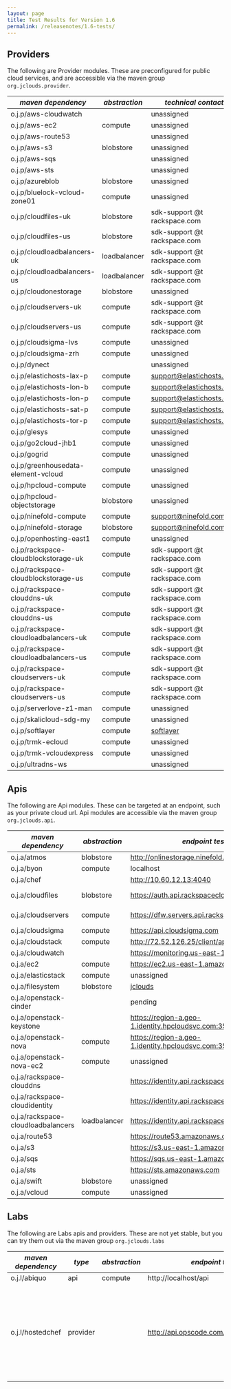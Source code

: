 ```yaml
---
layout: page
title: Test Results for Version 1.6
permalink: /releasenotes/1.6-tests/
---
```


## Providers

The following are Provider modules.  These are preconfigured for public cloud services, and are accessible via the maven group `org.jclouds.provider`.

|  *maven dependency* |  *abstraction* |  *technical contact* |  *result* |  *notes* |
|---------------------|----------------|-------------------|-----------|----------|
| o.j.p/aws-cloudwatch| | unassigned | [3/3](/releasenotes/1.6.0/aws-cloudwatch.txt)|
| o.j.p/aws-ec2| compute| unassigned | [154/164](/releasenotes/1.6.0/aws-ec2.txt)| [failures](/releasenotes/1.6.0/aws-ec2-failures.txt)
| o.j.p/aws-route53| | unassigned | [14/14](/releasenotes/1.6.0/aws-route53.txt)|
| o.j.p/aws-s3| blobstore| unassigned | [124/129](/releasenotes/1.6.0/aws-s3.txt)| [failures](/releasenotes/1.6.0/aws-s3-failures.txt)
| o.j.p/aws-sqs| | unassigned | [14/14](/releasenotes/1.6.0/aws-sqs.txt)|
| o.j.p/aws-sts| | unassigned | [3/3](/releasenotes/1.6.0/aws-sts.txt)|
| o.j.p/azureblob| blobstore| unassigned | [99/99](/releasenotes/1.6.0/azureblob.txt)|
| o.j.p/bluelock-vcloud-zone01| compute| unassigned | [111/126](/releasenotes/1.6.0/bluelock-vcloud-zone01.txt)| [failures](/releasenotes/1.6.0/bluelock-vcloud-zone01-failures.txt)|
| o.j.p/cloudfiles-uk| blobstore| sdk-support @t rackspace.com | [96/99](/releasenotes/1.6.0/cloudfiles-uk.txt)| [failures](/releasenotes/1.6.0/cloudfiles-uk-failures.txt)|
| o.j.p/cloudfiles-us| blobstore| sdk-support @t rackspace.com | [96/99](/releasenotes/1.6.0/cloudfiles-us.txt)| [failures](/releasenotes/1.6.0/cloudfiles-us-failures.txt)|
| o.j.p/cloudloadbalancers-uk| loadbalancer| sdk-support @t rackspace.com | [3/8](/releasenotes/1.6.0/cloudloadbalancers-us.txt)| [failures](/releasenotes/1.6.0/cloudloadbalancers-us-failures.txt)|
| o.j.p/cloudloadbalancers-us| loadbalancer| sdk-support @t rackspace.com | [3/8](/releasenotes/1.6.0/cloudloadbalancers-us.txt)| [failures](/releasenotes/1.6.0/cloudloadbalancers-us-failures.txt)|
| o.j.p/cloudonestorage| blobstore| unassigned | pending| |
| o.j.p/cloudservers-uk| compute| sdk-support @t rackspace.com | [0/152](/releasenotes/1.6.0/cloudservers-us.txt)| [failures](/releasenotes/1.6.0/cloudservers-us-failures.txt)|
| o.j.p/cloudservers-us| compute| sdk-support @t rackspace.com | [0/152](/releasenotes/1.6.0/cloudservers-us.txt)| [failures](/releasenotes/1.6.0/cloudservers-us-failures.txt)|
| o.j.p/cloudsigma-lvs| compute| unassigned | [131/140](/releasenotes/1.6.0/cloudsigma-lvs.txt)| [failures](/releasenotes/1.6.0/cloudsigma-lvs-failures.txt)
| o.j.p/cloudsigma-zrh| compute| unassigned | [124/141](/releasenotes/1.6.0/cloudsigma-zrh.txt)| [failures](/releasenotes/1.6.0/cloudsigma-zrh-failures.txt)
| o.j.p/dynect| | unassigned | [15/18](/releasenotes/1.6.0/dynect.txt)| [failures](/releasenotes/1.6.0/dynect-failures.txt)|
| o.j.p/elastichosts-lax-p| compute| support@elastichosts.com | [9/132](/releasenotes/1.6.0/elastichosts-lax-p.txt)| [failures](/releasenotes/1.6.0/elastichosts-lax-p-failures.txt)
| o.j.p/elastichosts-lon-b| compute| support@elastichosts.com | [9/132](/releasenotes/1.6.0/elastichosts-lon-b.txt)| [failures](/releasenotes/1.6.0/elastichosts-lon-b-failures.txt)
| o.j.p/elastichosts-lon-p| compute| support@elastichosts.com | [9/132](/releasenotes/1.6.0/elastichosts-lon-p.txt)| [failures](/releasenotes/1.6.0/elastichosts-lon-p-failures.txt)
| o.j.p/elastichosts-sat-p| compute| support@elastichosts.com | [109/132](/releasenotes/1.6.0/elastichosts-sat-p.txt)| [failures](/releasenotes/1.6.0/elastichosts-sat-p-failures.txt)
| o.j.p/elastichosts-tor-p| compute| support@elastichosts.com | [9/132](/releasenotes/1.6.0/elastichosts-tor-p.txt)| [failures](/releasenotes/1.6.0/elastichosts-tor-p-failures.txt)
| o.j.p/glesys| compute| unassigned | [101/169](/releasenotes/1.6.0/glesys.txt)| [failures](/releasenotes/1.6.0/glesys.txt)|
| o.j.p/go2cloud-jhb1| compute| unassigned | [107/131](/releasenotes/1.6.0/go2cloud-jhb1.txt)| [failures](/releasenotes/1.6.0/go2cloud-jhb1.txt)|
| o.j.p/gogrid| compute| unassigned | [114/119](/releasenotes/1.6.0/gogrid.txt)| [failures](/releasenotes/1.6.0/gogrid.txt)|
| o.j.p/greenhousedata-element-vcloud| compute| unassigned | [2/126](/releasenotes/1.6.0/greenhousedata-element-vcloud.txt)| [failures](/releasenotes/1.6.0/greenhousedata-element-vcloud.txt)|
| o.j.p/hpcloud-compute| compute | unassigned | [121/142](/releasenotes/1.6.0/hpcloud-compute.txt)| [failures](/releasenotes/1.6.0/hpcloud-compute-failures.txt)|
| o.j.p/hpcloud-objectstorage| blobstore| unassigned | [90/98](/releasenotes/1.6.0/hpcloud-objectstorage.txt)| [failures](/releasenotes/1.6.0/hpcloud-objectstorage-failures.txt)|
| o.j.p/ninefold-compute| compute| support@ninefold.com | [101/115](/releasenotes/1.6.0/ninefold-compute.txt)| [failures](/releasenotes/1.6.0/ninefold-compute-failures.txt)|
| o.j.p/ninefold-storage| blobstore| support@ninefold.com | [52/68](/releasenotes/1.6.0/ninefold-storage.txt)| [failures](/releasenotes/1.6.0/ninefold-storage-failures.txt)|
| o.j.p/openhosting-east1| compute| unassigned | [129/131](/releasenotes/1.6.0/openhosting-east1.txt)| [failures](/releasenotes/1.6.0/openhosting-east1-failures.txt)|
| o.j.p/rackspace-cloudblockstorage-uk| compute| sdk-support @t rackspace.com | [7/7](/releasenotes/1.6.0/rackspace-cloudblockstorage-uk.txt)|
| o.j.p/rackspace-cloudblockstorage-us| compute| sdk-support @t rackspace.com | [7/7](/releasenotes/1.6.0/rackspace-cloudblockstorage-us.txt)|
| o.j.p/rackspace-clouddns-uk| compute| sdk-support @t rackspace.com | [23/23](/releasenotes/1.6.0/rackspace-clouddns-uk.txt)|
| o.j.p/rackspace-clouddns-us| compute| sdk-support @t rackspace.com | [30/30](/releasenotes/1.6.0/rackspace-clouddns-us.txt)|
| o.j.p/rackspace-cloudloadbalancers-uk| compute| sdk-support @t rackspace.com | [9/9](/releasenotes/1.6.0/rackspace-cloudloadbalancers-uk.txt)|
| o.j.p/rackspace-cloudloadbalancers-us| compute| sdk-support @t rackspace.com | [4/9](/releasenotes/1.6.0/rackspace-cloudloadbalancers-us.txt)| [failures](/releasenotes/1.6.0/rackspace-cloudloadbalancers-us-failures.txt)|
| o.j.p/rackspace-cloudservers-uk| compute| sdk-support @t rackspace.com | [123/125](/releasenotes/1.6.0/rackspace-cloudservers-uk.txt)| [failures](/releasenotes/1.6.0/rackspace-cloudservers-uk-failures.txt)|
| o.j.p/rackspace-cloudservers-us| compute| sdk-support @t rackspace.com | [116/125](/releasenotes/1.6.0/rackspace-cloudservers-us.txt)| [failures](/releasenotes/1.6.0/rackspace-cloudservers-us-failures.txt)|
| o.j.p/serverlove-z1-man| compute| unassigned | [107/132](/releasenotes/1.6.0/serverlove-z1-man.txt)| [failures](/releasenotes/1.6.0/serverlove-z1-man-failures.txt)
| o.j.p/skalicloud-sdg-my| compute| unassigned | [112/131](/releasenotes/1.6.0/skalicloud-sdg-my.txt)| [failures](/releasenotes/1.6.0/skalicloud-sdg-my-failures.txt)
| o.j.p/softlayer| compute| [softlayer](http://forums.softlayer.com/forumdisplay.php?f=30) | [111/134](/releasenotes/1.6.0/softlayer.txt)| [failures](/releasenotes/1.6.0/softlayer-failures.txt)|
| o.j.p/trmk-ecloud| compute| unassigned | [121/145](/releasenotes/1.6.0/trmk-ecloud.txt)| [failures](/releasenotes/1.6.0/trmk-ecloud-failures.txt)|
| o.j.p/trmk-vcloudexpress| compute| unassigned | [124/145](/releasenotes/1.6.0/trmk-vcloudexpress.txt)| [failures](/releasenotes/1.6.0/trmk-vcloudexpress-failures.txt)|
| o.j.p/ultradns-ws| | unassigned | [71/75](/releasenotes/1.6.0/ultradns-ws.txt)| [failures](/releasenotes/1.6.0/ultradns-ws-failures.txt)|

## Apis

The following are Api modules.  These can be targeted at an endpoint, such as your private cloud url.  Api modules are accessible via the maven group `org.jclouds.api`.

|  *maven dependency* |  *abstraction* |  *endpoint tested* | *technical contact* |  *result* |  *notes* |
|---------------------|----------------|--------------------|---------------------|-----------|----------|
| o.j.a/atmos| blobstore| http://onlinestorage.ninefold.com | unassigned | [55/68](/releasenotes/1.6.0/atmos.txt)| [failures](/releasenotes/1.6.0/atmos-failures.txt)|
| o.j.a/byon| compute| localhost | [jclouds](https://groups.google.com/forum/?fromgroups#!forum/jclouds)| [1/1](/releasenotes/1.6.0/byon.txt) |
| o.j.a/chef| | http://10.60.12.13:4040 | unassigned | [53/53](/releasenotes/1.6.0/chef.txt)|
| o.j.a/cloudfiles| blobstore| https://auth.api.rackspacecloud.com | sdk-support @t rackspace.com | [96/99](/releasenotes/1.6.0/cloudfiles.txt)| [failures](/releasenotes/1.6.0/cloudfiles-failures.txt)|
| o.j.a/cloudservers| compute| https://dfw.servers.api.rackspacecloud.com/v2/ | sdk-support @t rackspace.com | pending | |
| o.j.a/cloudsigma| compute| https://api.cloudsigma.com | unassigned | [26/50](/releasenotes/1.6.0/cloudsigma.txt)| [failures](/releasenotes/1.6.0/cloudsigma-failures.txt)|
| o.j.a/cloudstack| compute| http://72.52.126.25/client/api | unassigned | [58/124](/releasenotes/1.6.0/cloudstack.txt)| [failures](/releasenotes/1.6.0/cloudstack-failures.txt)|
| o.j.a/cloudwatch| | https://monitoring.us-east-1.amazonaws.com | unassigned | [4/8](/releasenotes/1.6.0/cloudwatch.txt)| [failures](/releasenotes/1.6.0/cloudwatch-failures.txt)|
| o.j.a/ec2| compute| https://ec2.us-east-1.amazonaws.com | unassigned | [40/62](/releasenotes/1.6.0/ec2.txt)| [failures](/releasenotes/1.6.0/ec2-failures.txt)|
| o.j.a/elasticstack| compute| unassigned | support@elastichosts.com | [8/41](/releasenotes/1.6.0/elasticstack.txt)| [failures](/releasenotes/1.6.0/elasticstack-failures.txt) |
| o.j.a/filesystem| blobstore|[jclouds](https://groups.google.com/forum/?fromgroups#!forum/jclouds)| [66/66](/releasenotes/1.6.0/filesystem.txt) |
| o.j.a/openstack-cinder| | pending | unassigned | pending| |
| o.j.a/openstack-keystone| | https://region-a.geo-1.identity.hpcloudsvc.com:35357/v2.0/ | unassigned | [1/12](/releasenotes/1.6.0/openstack-keystone.txt)| [failures](/releasenotes/1.6.0/openstack-keystone-failures.txt)|
| o.j.a/openstack-nova| compute | https://region-a.geo-1.identity.hpcloudsvc.com:35357/v2.0/ | unassigned | [54/79](/releasenotes/1.6.0/openstack-nova.txt)| [failures](/releasenotes/1.6.0/openstack-nova-failures.txt)|
| o.j.a/openstack-nova-ec2| compute | unassigned | unassigned | pending| |
| o.j.a/rackspace-clouddns| | https://identity.api.rackspacecloud.com/v2.0/ | sdk-support @t rackspace.com | [30/30](/releasenotes/1.6.0/rackspace-clouddns.txt)|
| o.j.a/rackspace-cloudidentity| | https://identity.api.rackspacecloud.com/v2.0/ | sdk-support @t rackspace.com | [5/14](/releasenotes/1.6.0/rackspace-cloudidentity.txt)| [failures](/releasenotes/1.6.0/rackspace-cloudidentity-failures.txt)|
| o.j.a/rackspace-cloudloadbalancers| loadbalancer| https://identity.api.rackspacecloud.com/v2.0/ | sdk-support @t rackspace.com | [9/40](/releasenotes/1.6.0/rackspace-cloudloadbalancers.txt)| [failures](/releasenotes/1.6.0/rackspace-cloudloadbalancers-failures.txt)|
| o.j.a/route53| | https://route53.amazonaws.com | unassigned | [9/9](/releasenotes/1.6.0/route53.txt)|
| o.j.a/s3| | https://s3.us-east-1.amazonaws.com | unassigned | [112/117](/releasenotes/1.6.0/s3.txt)| [failures](/releasenotes/1.6.0/s3-failures.txt)|
| o.j.a/sqs| | https://sqs.us-east-1.amazonaws.com | unassigned | [17/17](/releasenotes/1.6.0/sqs.txt)|
| o.j.a/sts| | https://sts.amazonaws.com | unassigned | [2/3](/releasenotes/1.6.0/sts.txt)| [failures](/releasenotes/1.6.0/sts-failures.txt)|
| o.j.a/swift| blobstore| unassigned | unassigned | [0/0](/releasenotes/1.6.0/swift.txt)| [failures](/releasenotes/1.6.0/swift-failures.txt)|
| o.j.a/vcloud| compute| unassigned | unassigned | [17/36](/releasenotes/1.6.0/vcloud.txt)| [failures](/releasenotes/1.6.0/vcloud-failures.txt)|


## Labs

The following are Labs apis and providers.  These are not yet stable, but you can try them out via the maven group `org.jclouds.labs`

|  *maven dependency* |  *type* | *abstraction* |  *endpoint tested* | *technical contact* |  *result* |  *notes* |
|---------------------|---------|---------------|--------------------|---------------------|-----------|----------|
| o.j.l/abiquo | api | compute | http://localhost/api | support@abiquo.com | pending |
| o.j.l/hostedchef | provider |  | http://api.opscode.com/organizations/nacx | unassigned | [47/49](/releasenotes/1.6.0/hostedchef.txt)| [failures](/releasenotes/1.6.0/hostedchef-failures.txt) One of the two test failures is caused by [CHEF-2477](http://tickets.opscode.com/browse/CHEF-2477)

